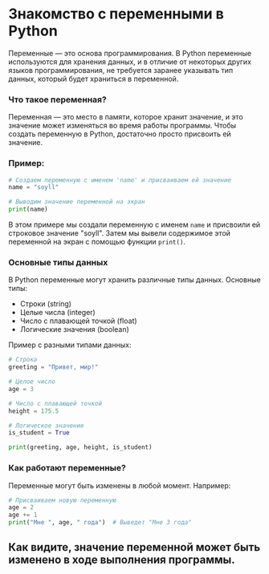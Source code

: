 
# Знакомство с переменными в Python

Переменные — это основа программирования. В Python переменные используются для хранения данных, и в отличие от некоторых других языков программирования, не требуется заранее указывать тип данных, который будет храниться в переменной.

### Что такое переменная?
Переменная — это место в памяти, которое хранит значение, и это значение может изменяться во время работы программы. Чтобы создать переменную в Python, достаточно просто присвоить ей значение.

### Пример:
```python
# Создаем переменную с именем 'name' и присваиваем ей значение
name = "soyll"

# Выводим значение переменной на экран
print(name)
```

В этом примере мы создали переменную с именем `name` и присвоили ей строковое значение "soyll". Затем мы вывели содержимое этой переменной на экран с помощью функции `print()`.

### Основные типы данных
В Python переменные могут хранить различные типы данных. Основные типы:

-   Строки (string)
-   Целые числа (integer)
-   Число с плавающей точкой (float)
-   Логические значения (boolean)

Пример с разными типами данных:
```python
# Строка
greeting = "Привет, мир!"

# Целое число
age = 3

# Число с плавающей точкой
height = 175.5

# Логическое значение
is_student = True

print(greeting, age, height, is_student)
```

### Как работают переменные?
Переменные могут быть изменены в любой момент. Например:
```python
# Присваиваем новую переменную
age = 2
age += 1
print("Мне ", age, " года")  # Выведет "Мне 3 года"
```

Как видите, значение переменной может быть изменено в ходе выполнения программы.
----------
